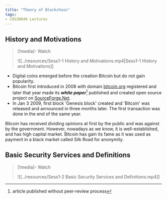 ```yaml
---
title: "Theory of Blockchain"
tags:
- COS30049 Lectures
---
```

## History and Motivations

>[!media]- Watch
>
>![[../resources/Sess1-1 History and Motivations.mp4|Sess1-1 History and Motivations]]
>

- Digital coins emerged before the creation Bitcoin but do not gain popularity. 
- Bitcoin first introduced in 2008 with domain [bitcoin.org](https://bitcoin.org) registered and later that year made its ***white paper***[^1] published and created open source project on [SourceForge.Net](https://sourceforge.net).
- In Jan 3 2009, first block 'Genesis block' created and 'Bitcoin' was released and announced in three months later. The first transaction was done in the end of the same year.

Bitcoin has received dividing opinions at first by the public and was against by the government. However, nowadays as we know, it is well-established, and has high capital market. Bitcoin has gain its fame as it was used as payment in a black market called Silk Road for anonymity.

[^1]: article published without peer-review process

## Basic Security Services and Definitions

>[!media]- Watch
>
>![[../resources/Sess1-2 Basic Security Services and Definitions.mp4]]

